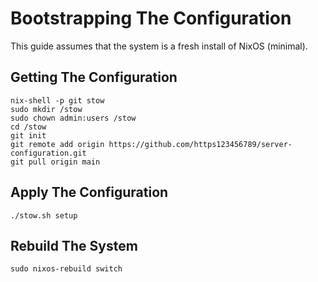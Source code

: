 # Bootstrapping The Configuration

This guide assumes that the system is a fresh install of NixOS (minimal).

## Getting The Configuration

```
nix-shell -p git stow
sudo mkdir /stow
sudo chown admin:users /stow
cd /stow
git init
git remote add origin https://github.com/https123456789/server-configuration.git
git pull origin main
```

## Apply The Configuration

```
./stow.sh setup
```

## Rebuild The System

```
sudo nixos-rebuild switch
```
